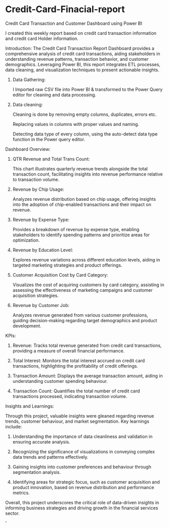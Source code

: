 # Credit-Card-Finacial-report

Credit Card Transaction and Customer Dashboard using Power BI

I created this weekly report based on credit card transaction information and credit card Holder information.

Introduction:
The Credit Card Transaction Report Dashboard provides a comprehensive analysis of credit card transactions, aiding stakeholders in understanding revenue patterns, transaction behavior, and customer demographics. Leveraging Power BI, this report integrates ETL processes, data cleaning, and visualization techniques to present actionable insights.

1. Data Gathering:

   I Imported raw CSV file into Power BI & transformed to the Power Query editor for cleaning and data processing.

3. Data cleaning:

    Cleaning is done by removing empty columns, duplicates, errors etc.

    Replacing values in columns with proper values and naming.

    Detecting data type of every column, using the auto-detect data type function in the Power query editor.

Dashboard Overview:

1. QTR Revenue and Total Trans Count:

    This chart illustrates quarterly revenue trends alongside the total transaction count, facilitating insights into revenue performance relative to transaction volume.
2. Revenue by Chip Usage:
   
    Analyzes revenue distribution based on chip usage, offering insights into the adoption of chip-enabled transactions and their impact on revenue.
3. Revenue by Expense Type:

    Provides a breakdown of revenue by expense type, enabling stakeholders to identify spending patterns and prioritize areas for optimization.
4. Revenue by Education Level:
   
    Explores revenue variations across different education levels, aiding in targeted marketing strategies and product offerings.
5. Customer Acquisition Cost by Card Category:
   
    Visualizes the cost of acquiring customers by card category, assisting in assessing the effectiveness of marketing campaigns and customer acquisition strategies.
6. Revenue by Customer Job:
    
    Analyzes revenue generated from various customer professions, guiding decision-making regarding target demographics and product development.

KPIs:

1. Revenue: Tracks total revenue generated from credit card transactions, providing a measure of overall financial performance.

2. Total Interest: Monitors the total interest accrued on credit card transactions, highlighting the profitability of credit offerings.

3. Transaction Amount: Displays the average transaction amount, aiding in understanding customer spending behaviour.

4. Transaction Count: Quantifies the total number of credit card transactions processed, indicating transaction volume.


Insights and Learnings:

Through this project, valuable insights were gleaned regarding revenue trends, customer behaviour, and market segmentation. Key learnings include:

1. Understanding the importance of data cleanliness and validation in ensuring accurate analysis.
    
2. Recognizing the significance of visualizations in conveying complex data trends and patterns effectively.
    
3. Gaining insights into customer preferences and behaviour through segmentation analysis.
    
4. Identifying areas for strategic focus, such as customer acquisition and product innovation, based on revenue distribution and performance metrics.
    
Overall, this project underscores the critical role of data-driven insights in informing business strategies and driving growth in the financial services sector.

'
